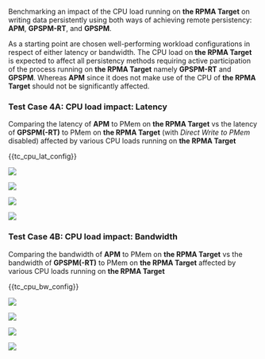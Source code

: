 Benchmarking an impact of the CPU load running on **the RPMA Target** on writing data persistently using both ways of achieving remote persistency: **APM**, **GPSPM-RT**, and **GPSPM**.

As a starting point are chosen well-performing workload configurations in respect of either latency or bandwidth. The CPU load on **the RPMA Target** is expected to affect all persistency methods requiring active participation of the process running on **the RPMA Target** namely **GPSPM-RT** and **GPSPM**. Whereas **APM** since it does not make use of the CPU of **the RPMA Target** should not be significantly affected.

<h3 id="cpu-lat">Test Case 4A: CPU load impact: Latency</h3>

Comparing the latency of **APM** to PMem on **the RPMA Target** vs the latency of **GPSPM(-RT)** to PMem on **the RPMA Target** (with *Direct Write to PMem* disabled) affected by various CPU loads running on **the RPMA Target**

{{tc\_cpu\_lat\_config}}

![](./Figure_025_apm_pmem_vs_gpspm_pmem_cpu_00_100_lat_avg.png)

![](./Figure_026_apm_pmem_vs_gpspm_pmem_cpu_00_100_lat_pctls.png)

![](./Figure_027_apm_pmem_vs_gpspm_pmem_cpu_75_100_lat_avg.png)


![](./Figure_028_apm_pmem_vs_gpspm_pmem_cpu_75_100_lat_pctls.png)

<h3 id="cpu-bw">Test Case 4B: CPU load impact: Bandwidth</h3>

Comparing the bandwidth of **APM** to PMem on **the RPMA Target** vs the bandwidth of **GPSPM(-RT)** to PMem on **the RPMA Target** affected by various CPU loads running on **the RPMA Target**

{{tc\_cpu\_bw\_config}}

![](./Figure_029_apm_pmem_vs_gpspm_pmem_cpu_00_100_bw-cpu.png)

![](./Figure_030_apm_pmem_vs_gpspm_pmem_cpu_00_100_bw-cpu-mt.png)

![](./Figure_031_apm_pmem_vs_gpspm_pmem_cpu_75_100_bw-cpu.png)

![](./Figure_032_apm_pmem_vs_gpspm_pmem_cpu_75_100_bw-cpu-mt.png)
